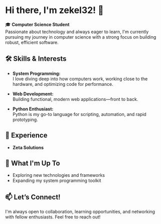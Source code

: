 # Hi there, I'm zekel32! 👋

🎓 **Computer Science Student**  
Passionate about technology and always eager to learn, I'm currently pursuing my journey in computer science with a strong focus on building robust, efficient software.

## 🛠️ Skills & Interests

- **System Programming:**  
  I love diving deep into how computers work, working close to the hardware, and optimizing code for performance.

- **Web Development:**  
  Building functional, modern web applications—front to back.

- **Python Enthusiast:**  
  Python is my go-to language for scripting, automation, and rapid prototyping.

## 💼 Experience

- **Zeta Solutions**  

## 🚀 What I'm Up To

- Exploring new technologies and frameworks
- Expanding my system programming toolkit

## 📫 Let’s Connect!

I'm always open to collaboration, learning opportunities, and networking with fellow enthusiasts. Feel free to reach out!
